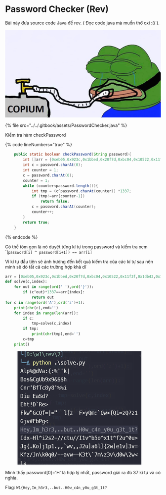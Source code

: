 # Password Checker (Rev)

Bài này đưa source code Java để rev. ( Đọc code java mà muốn thở oxi :(( ).

![](<../../.gitbook/assets/image (1).png>)

{% file src="../../.gitbook/assets/PasswordChecker.java" %}

Kiểm tra hàm checkPassword

{% code lineNumbers="true" %}
```java
    public static boolean checkPassword(String password){
        int []arr = {0xeb05,0x923c,0x1bbed,0x20f7d,0xbc04,0x10522,0x11f3f,0x1db43,0x15379,0x15379,0xa1e7,0xa72,0x0,0x18cec,0x781f,0x539,0x1d60a,0x0,0x214b6,0x272b8,0x172cf,0xd0e8,0x1395c,0x1c65f,0x1d60a,0xffe9,0xc676,0x17d41,0x1685d,0xdb5a,0x12478,0x1b6b4,0x172cf,0xe093,0x23e7e,0x1685d,0x187b3};
        int c = password.charAt(0);
        int counter = 1;
        c = password.charAt(0);     
        counter = 1;   
        while (counter<password.length()){
            int tmp = (c^password.charAt(counter)) *1337;
            if (tmp!=arr[counter-1]) 
                return false;
            c = password.charAt(counter);
            counter++;
        }
        return true;
    }
```
{% endcode %}

Có thể tóm gọn là nó duyệt từng kí tự trong password và kiểm tra xem \`(`password[i] ^ password[i+1]) == arr[i]`&#x20;

Vì kí tự đầu tiên sẽ ảnh hưởng đến kết quả kiểm tra của các kí tự sau nên mình sẽ dò tất cả các trường hợp khả dĩ

```python
arr = [0xeb05,0x923c,0x1bbed,0x20f7d,0xbc04,0x10522,0x11f3f,0x1db43,0x15379,0x15379,0xa1e7,0xa72,0x0,0x18cec,0x781f,0x539,0x1d60a,0x0,0x214b6,0x272b8,0x172cf,0xd0e8,0x1395c,0x1c65f,0x1d60a,0xffe9,0xc676,0x17d41,0x1685d,0xdb5a,0x12478,0x1b6b4,0x172cf,0xe093,0x23e7e,0x1685d,0x187b3]
def solve(c,index):
    for out in range(ord(' '),ord('}')):
        if (c^out)*1337==arr[index]:
            return out
for c in range(ord('A'),ord('z')+1):
    print(chr(c),end='')
    for index in range(len(arr)):
        if c:
            tmp=solve(c,index)
        if tmp:
            print(chr(tmp),end='')
        c=tmp
    print()
```

<figure><img src="../../.gitbook/assets/image (8).png" alt=""><figcaption></figcaption></figure>

Mình thấy password\[0]='H' là hợp lý nhất, password giải ra đủ 37 kí tự và có nghĩa.

Flag: `W1{Hey,Im_h3r3,..but..H0w_c4n_y0u_g3t_1t?`
